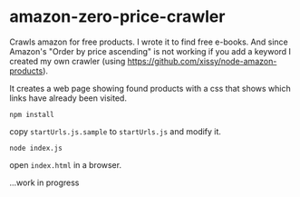 # amazon-zero-price-crawler
Crawls amazon for free products.
I wrote it to find free e-books. And since Amazon's "Order by price ascending" is not working if you add a keyword I created my own crawler (using https://github.com/xissy/node-amazon-products).

It creates a web page showing found products with a css that shows which links have already been visited.

    npm install

copy ```startUrls.js.sample``` to ```startUrls.js``` and modify it.

    node index.js

open ```index.html``` in a browser.

...work in progress
